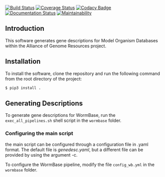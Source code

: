 [![Build Status](https://travis-ci.org/WormBase/genedesc_generator.svg?branch=master)](https://travis-ci.org/WormBase/genedesc_generator) [![Coverage Status](https://coveralls.io/repos/github/valearna/wb_genedescriptions/badge.svg?branch=master&service=github)](https://coveralls.io/github/valearna/wb_genedescriptions?branch=master) [![Codacy Badge](https://api.codacy.com/project/badge/Grade/7a999c3a60f44df9a0312fdab82e405c)](https://www.codacy.com/app/valearna/wb_genedescriptions?utm_source=github.com&amp;utm_medium=referral&amp;utm_content=valearna/wb_genedescriptions&amp;utm_campaign=Badge_Grade) [![Documentation Status](https://readthedocs.org/projects/wb-genedescriptions/badge/?version=latest)](http://wb-genedescriptions.readthedocs.io/en/latest/?badge=latest) [![Maintainability](https://api.codeclimate.com/v1/badges/a444e953e3dceab54e25/maintainability)](https://codeclimate.com/github/valearna/genedesc_generator/maintainability)

## Introduction

This software generates gene descriptions for Model Organism Databases within the Alliance of Genome Resources project.

## Installation

To install the software, clone the repository and run the following command from the
root directory of the project:

```bash
$ pip3 install .
```

## Generating Descriptions

To generate gene descriptions for WormBase, run the `exec_all_pipelines.sh` shell script in the `wormbase` folder.

### Configuring the main script

the main script can be configured through a configuration file in .yaml format. The default file is *genedesc.yaml*,
but a different file can be provided by using the argument -c.

To configure the WormBase pipeline, modify the file `config_wb.yml` in the `wormbase` folder.
